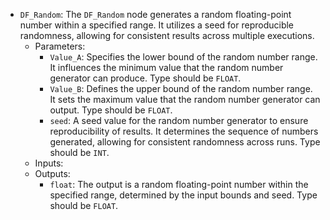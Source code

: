 - `DF_Random`: The `DF_Random` node generates a random floating-point number within a specified range. It utilizes a seed for reproducible randomness, allowing for consistent results across multiple executions.
    - Parameters:
        - `Value_A`: Specifies the lower bound of the random number range. It influences the minimum value that the random number generator can produce. Type should be `FLOAT`.
        - `Value_B`: Defines the upper bound of the random number range. It sets the maximum value that the random number generator can output. Type should be `FLOAT`.
        - `seed`: A seed value for the random number generator to ensure reproducibility of results. It determines the sequence of numbers generated, allowing for consistent randomness across runs. Type should be `INT`.
    - Inputs:
    - Outputs:
        - `float`: The output is a random floating-point number within the specified range, determined by the input bounds and seed. Type should be `FLOAT`.
